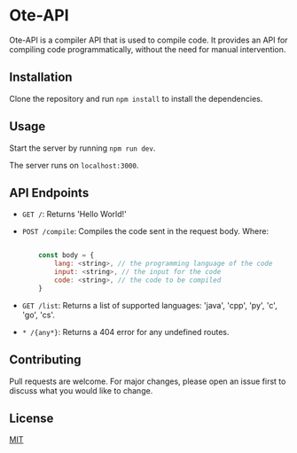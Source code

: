 # Ote-API

Ote-API is a compiler API that is used to compile code. It provides an API for compiling code programmatically, without the need for manual intervention.


## Installation

Clone the repository and run `npm install` to install the dependencies.


## Usage

Start the server by running `npm run dev`.



The server runs on `localhost:3000`.

## API Endpoints

- `GET /`: Returns 'Hello World!'
- `POST /compile`: Compiles the code sent in the request body.
Where:
    ```js
    
        const body = {
            lang: <string>, // the programming language of the code
            input: <string>, // the input for the code
            code: <string>, // the code to be compiled
        }

    ```

- `GET /list`: Returns a list of supported languages: 'java', 'cpp', 'py', 'c', 'go', 'cs'.
- `* /{any*}`: Returns a 404 error for any undefined routes.


## Contributing

Pull requests are welcome. For major changes, please open an issue first to discuss what you would like to change.

## License

[MIT](https://choosealicense.com/licenses/mit/)
